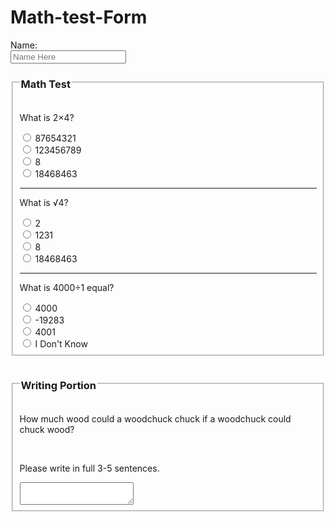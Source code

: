 # Math-test-Form
<!DOCTYPE html>
<html lang="en-US">
<form>
    Name:<br/>
    <input type="text"
    placeholder="Name Here">
      <fieldset>
          <legend><h3>Math Test</h3></legend>
          <!--start of test-->
        <p>What is 2&times;4?</p>
    <input type="radio" name="Math" value="wrong">
        87654321<br/>
    <input type="radio" name="Math" value="wrong">
        123456789<br/>
    <input type="radio" name="Math" value="correct">
        8<br/>
    <input type="radio" name="Math" value="wrong">
    18468463
          <hr/>
          <p>What is &radic;4?</p>
          <input type="radio" name="&radic;" value="correct">
        2<br/>
    <input type="radio" name="&radic;" value="wrong">
        1231<br/>
    <input type="radio" name="&radic;" value="wrong">
        8<br/>
    <input type="radio" name="&radic;" value="wrong">
    18468463
          <hr/>
          <p>What is 4000&divide;1 equal?</p>
          <input type="radio" name="Division" value="correct">
          4000<br/>
          <input type="radio" name="Division" value="wrong">
          -19283<br/>
          <input type="radio" name="Division" value="wrong">
          4001<br/>
          <input type="radio" name="Division" value="wrong">
          I Don't Know<br/>
      </fieldset>
</form>
    <form>
        <fieldset>
            <legend><h3>Writing Portion</h3></legend>
            <p>How much wood could a woodchuck chuck if a woodchuck could chuck wood?</p><br/>
            <p>Please write in full 3-5 sentences.</p>
            <textarea></textarea>
        </fieldset>
    </form>

  
</html>
